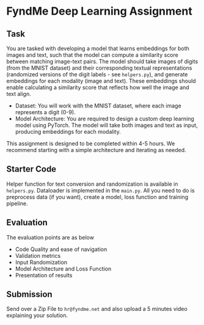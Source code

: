 # FyndMe Deep Learning Assignment

## Task
You are tasked with developing a model that learns embeddings for both images and text, such that the model can compute a similarity score between matching image-text pairs. The model should take images of digits (from the MNIST dataset) and their corresponding textual representations (randomized versions of the digit labels - see `helpers.py`), and generate embeddings for each modality (image and text). These embeddings should enable calculating a similarity score that reflects how well the image and text align.

- Dataset: You will work with the MNIST dataset, where each image represents a digit (0-9). 
- Model Architecture: You are required to design a custom deep learning model using PyTorch. The model will take both images and text as input, producing embeddings for each modality. 

This assignment is designed to be completed within 4-5 hours. We recommend starting with a simple architecture and iterating as needed.

## Starter Code
Helper function for text conversion and randomization is available in `helpers.py`. Dataloader is implemented in the `main.py`. All you need to do is preprocess data (if you want), create a model, loss function and training pipeline. 

## Evaluation
The evaluation points are as below

- Code Quality and ease of navigation
- Validation metrics
- Input Randomization
- Model Architecture and Loss Function
- Presentation of results

## Submission
Send over a Zip File to `hr@fyndme.net` and also upload a 5 minutes video explaining your solution.  


